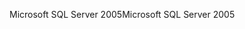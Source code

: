 <span data-ttu-id="1b4a1-101">Microsoft SQL Server 2005</span><span class="sxs-lookup"><span data-stu-id="1b4a1-101">Microsoft SQL Server 2005</span></span>